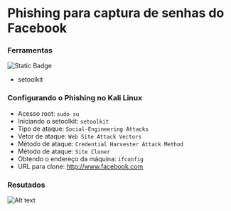 # Phishing para captura de senhas do Facebook

### Ferramentas
![Static Badge](https://img.shields.io/badge/Kali%20Linux-black?style=for-the-badge&logo=Kali%20Linux&logoColor=white&logoSize=auto&link=https%3A%2F%2Fwww.kali.org%2F)
- setoolkit

### Configurando o Phishing no Kali Linux

- Acesso root: ``` sudo su ```
- Iniciando o setoolkit: ``` setoolkit ```
- Tipo de ataque: ``` Social-Engineering Attacks ```
- Vetor de ataque: ``` Web Site Attack Vectors ```
- Método de ataque: ```Credential Harvester Attack Method ```
- Método de ataque: ``` Site Cloner ```
- Obtendo o endereço da máquina: ``` ifconfig ```
- URL para clone: http://www.facebook.com

### Resutados

![Alt text](./passwd.png "Optional title")
